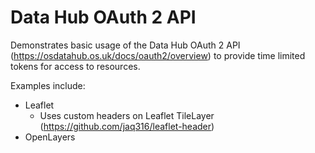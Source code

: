 # Data Hub OAuth 2 API

Demonstrates basic usage of the Data Hub OAuth 2 API (https://osdatahub.os.uk/docs/oauth2/overview) to provide time limited tokens for access to resources.

Examples include:

- Leaflet
  - Uses custom headers on Leaflet TileLayer (https://github.com/jaq316/leaflet-header)
- OpenLayers
